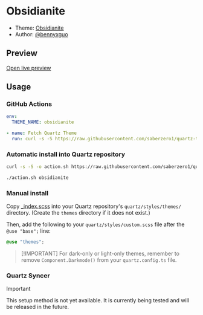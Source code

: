 # Obsidianite

- Theme: [Obsidianite](OBSIDIAN_THEME_URL%)
- Author: <a href="https://github.com/bennyxguo" target="_blank" rel="noopener noreferrer">@bennyxguo</a>

## Preview

[Open live preview](https://quartz-themes.github.io/obsidianite/)

## Usage

### GitHub Actions

```yaml
env:
  THEME_NAME: obsidianite
```

```yaml
- name: Fetch Quartz Theme
  run: curl -s -S https://raw.githubusercontent.com/saberzero1/quartz-themes/master/action.sh | bash -s -- $THEME_NAME
```

### Automatic install into Quartz repository

```bash
curl -s -S -o action.sh https://raw.githubusercontent.com/saberzero1/quartz-themes/master/action.sh

./action.sh obsidianite
```

### Manual install

Copy [\_index.scss](./_index.scss) into your Quartz repository's `quartz/styles/themes/` directory. (Create the `themes` directory if it does not exist.)

Then, add the following to your `quartz/styles/custom.scss` file after the `@use "base";` line:

```scss
@use "themes";
```

> [!IMPORTANT] For dark-only or light-only themes, remember to remove `Component.Darkmode()` from your `quartz.config.ts` file.

### Quartz Syncer

> [!IMPORTANT]
> This setup method is not yet available. It is currently being tested and will be released in the future.
